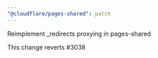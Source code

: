 ```yaml
---
"@cloudflare/pages-shared": patch
---
```


Reimplement \_redirects proxying in pages-shared

This change reverts #3038

